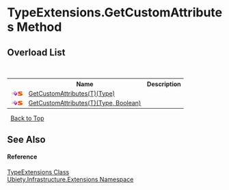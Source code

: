 # TypeExtensions.GetCustomAttributes Method 
 


## Overload List
&nbsp;<table><tr><th></th><th>Name</th><th>Description</th></tr><tr><td>![Public method](media/pubmethod.gif "Public method")![Static member](media/static.gif "Static member")</td><td><a href="9be4e162-2805-972c-7927-243bb1e4cab6">GetCustomAttributes(T)(Type)</a></td><td /></tr><tr><td>![Public method](media/pubmethod.gif "Public method")![Static member](media/static.gif "Static member")</td><td><a href="2b989cad-d0d8-074f-9158-495914d7c998">GetCustomAttributes(T)(Type, Boolean)</a></td><td /></tr></table>&nbsp;
<a href="#typeextensions.getcustomattributes-method">Back to Top</a>

## See Also


#### Reference
<a href="a77b48c3-d237-008f-9228-d6b5c582e853">TypeExtensions Class</a><br /><a href="d5e54d6e-1130-1bb8-6df6-c2552c8f474c">Ubiety.Infrastructure.Extensions Namespace</a><br />
